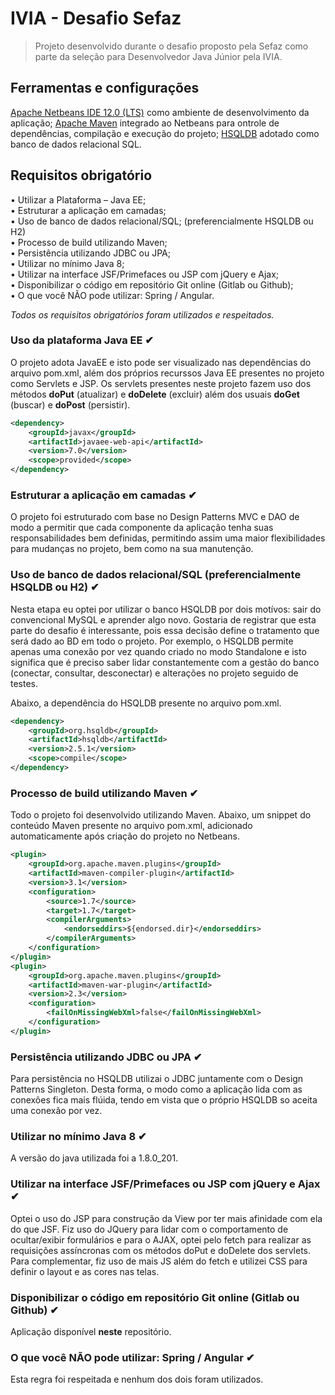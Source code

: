 # IVIA - Desafio Sefaz

> Projeto desenvolvido durante o desafio proposto pela Sefaz como parte da seleção para Desenvolvedor Java Júnior pela IVIA.

## Ferramentas e configurações

[Apache Netbeans IDE 12.0 (LTS)](http://netbeans.apache.org/download/index.html) como ambiente de desenvolvimento da aplicação;
[Apache Maven](https://maven.apache.org/) integrado ao Netbeans para ontrole de dependências, compilação e execução do projeto;
[HSQLDB](http://hsqldb.org/) adotado como banco de dados relacional SQL.

## Requisitos obrigatório

• Utilizar a Plataforma – Java EE; <br>
• Estruturar a aplicação em camadas; <br>
• Uso de banco de dados relacional/SQL; (preferencialmente HSQLDB ou H2) <br>
• Processo de build utilizando Maven; <br>
• Persistência utilizando JDBC ou JPA; <br> 
• Utilizar no mínimo Java 8; <br>
• Utilizar na interface JSF/Primefaces ou JSP com jQuery e Ajax; <br>
• Disponibilizar o código em repositório Git online (Gitlab ou Github); <br>
• O que você NÃO pode utilizar: Spring / Angular. <br>

*Todos os requisitos obrigatórios foram utilizados e respeitados.*

### Uso da plataforma Java EE ✔

O projeto adota JavaEE e isto pode ser visualizado nas dependências do arquivo pom.xml, além dos próprios recurssos Java EE presentes no projeto como Servlets e JSP. Os servlets presentes neste projeto fazem uso dos métodos **doPut** (atualizar) e **doDelete** (excluir) além dos usuais **doGet** (buscar) e **doPost** (persistir).

```xml
<dependency>
    <groupId>javax</groupId>
    <artifactId>javaee-web-api</artifactId>
    <version>7.0</version>
    <scope>provided</scope>
</dependency>
```

### Estruturar a aplicação em camadas ✔

O projeto foi estruturado com base no Design Patterns MVC e DAO de modo a permitir que cada componente da aplicação tenha suas responsabilidades bem definidas, permitindo assim uma maior flexibilidades para mudanças no projeto, bem como na sua manutenção. 

### Uso de banco de dados relacional/SQL (preferencialmente HSQLDB ou H2) ✔

Nesta etapa eu optei por utilizar o banco HSQLDB por dois motívos: sair do convencional MySQL e aprender algo novo. Gostaria de registrar que esta parte do desafio é interessante, pois essa decisão define o tratamento que será dado ao BD em todo o projeto. Por exemplo, o HSQLDB permite apenas uma conexão por vez quando criado no modo Standalone e isto significa que é preciso saber lidar constantemente com a gestão do banco (conectar, consultar, desconectar) e alterações no projeto seguido de testes.

Abaixo, a dependência do HSQLDB presente no arquivo pom.xml.
```xml
<dependency>
    <groupId>org.hsqldb</groupId>
    <artifactId>hsqldb</artifactId>
    <version>2.5.1</version>
    <scope>compile</scope>
</dependency> 
```

### Processo de build utilizando Maven ✔

Todo o projeto foi desenvolvido utilizando Maven. 
Abaixo, um snippet do conteúdo Maven presente no arquivo pom.xml, adicionado automaticamente após criação do projeto no Netbeans.

```xml
<plugin>
    <groupId>org.apache.maven.plugins</groupId>
    <artifactId>maven-compiler-plugin</artifactId>
    <version>3.1</version>
    <configuration>
        <source>1.7</source>
        <target>1.7</target>
        <compilerArguments>
            <endorseddirs>${endorsed.dir}</endorseddirs>
        </compilerArguments>
    </configuration>
</plugin>
<plugin>
    <groupId>org.apache.maven.plugins</groupId>
    <artifactId>maven-war-plugin</artifactId>
    <version>2.3</version>
    <configuration>
        <failOnMissingWebXml>false</failOnMissingWebXml>
    </configuration>
</plugin>
```

### Persistência utilizando JDBC ou JPA ✔

Para persistência no HSQLDB utilizai o JDBC juntamente com o Design Patterns Singleton. Desta forma, o modo como a aplicação lida com as conexões fica mais flúida, tendo em vista que o próprio HSQLDB so aceita uma conexão por vez.

### Utilizar no mínimo Java 8 ✔

A versão do java utilizada foi a 1.8.0_201. 

### Utilizar na interface JSF/Primefaces ou JSP com jQuery e Ajax ✔

Optei o uso do JSP para construção da View por ter mais afinidade com ela do que JSF. Fiz uso do JQuery para lidar com o comportamento de ocultar/exibir formulários e para o AJAX, optei pelo fetch para realizar as requisições assíncronas com os métodos doPut e doDelete dos servlets. Para complementar, fiz uso de mais JS além do fetch e utilizei CSS para definir o layout e as cores nas telas.

### Disponibilizar o código em repositório Git online (Gitlab ou Github) ✔

Aplicação disponível **neste** repositório.

### O que você NÃO pode utilizar: Spring / Angular ✔

Esta regra foi respeitada e nenhum dos dois foram utilizados.





